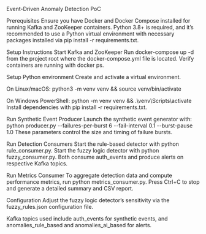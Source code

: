 Event-Driven Anomaly Detection PoC

Prerequisites
Ensure you have Docker and Docker Compose installed for running Kafka and ZooKeeper containers. Python 3.8+ is required, and it’s recommended to use a Python virtual environment with necessary packages installed via pip install -r requirements.txt.

Setup Instructions
Start Kafka and ZooKeeper
Run docker-compose up -d from the project root where the docker-compose.yml file is located. Verify containers are running with docker ps.

Setup Python environment
Create and activate a virtual environment.

On Linux/macOS: python3 -m venv venv && source venv/bin/activate

On Windows PowerShell: python -m venv venv && .\venv\Scripts\activate
Install dependencies with pip install -r requirements.txt.

Run Synthetic Event Producer
Launch the synthetic event generator with:
python producer.py --failures-per-burst 6 --fail-interval 0.1 --burst-pause 1.0
These parameters control the size and timing of failure bursts.

Run Detection Consumers
Start the rule-based detector with python rule_consumer.py.
Start the fuzzy logic detector with python fuzzy_consumer.py.
Both consume auth_events and produce alerts on respective Kafka topics.

Run Metrics Consumer
To aggregate detection data and compute performance metrics, run python metrics_consumer.py.
Press Ctrl+C to stop and generate a detailed summary and CSV report.

Configuration
Adjust the fuzzy logic detector’s sensitivity via the fuzzy_rules.json configuration file.

Kafka topics used include auth_events for synthetic events, and anomalies_rule_based and anomalies_ai_based for alerts.

